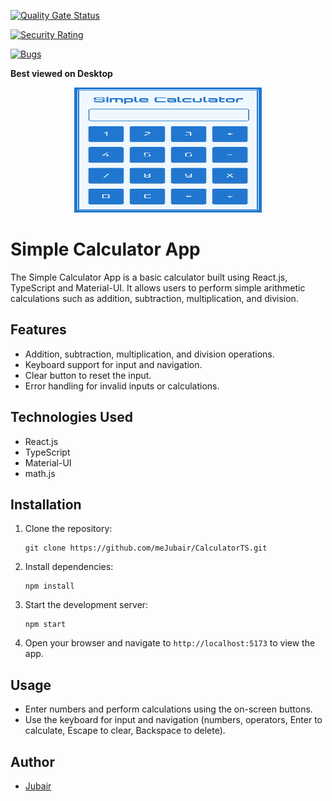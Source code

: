 [![Quality Gate Status](https://sonarcloud.io/api/project_badges/measure?project=meJubair_CalculatorTS&metric=alert_status)](https://sonarcloud.io/summary/new_code?id=meJubair_CalculatorTS)

[![Security Rating](https://sonarcloud.io/api/project_badges/measure?project=meJubair_CalculatorTS&metric=security_rating)](https://sonarcloud.io/summary/new_code?id=meJubair_CalculatorTS)

[![Bugs](https://sonarcloud.io/api/project_badges/measure?project=meJubair_CalculatorTS&metric=bugs)](https://sonarcloud.io/summary/new_code?id=meJubair_CalculatorTS)

**Best viewed on Desktop**

<p align="center">
  <img src="/public/demo.PNG" alt="Image Description" width="300" height="200" />
</p>


# Simple Calculator App

The Simple Calculator App is a basic calculator built using React.js, TypeScript and Material-UI. It allows users to perform simple arithmetic calculations such as addition, subtraction, multiplication, and division.

## Features

- Addition, subtraction, multiplication, and division operations.
- Keyboard support for input and navigation.
- Clear button to reset the input.
- Error handling for invalid inputs or calculations.

## Technologies Used

- React.js
- TypeScript
- Material-UI
- math.js

## Installation

1. Clone the repository:

    ```
    git clone https://github.com/meJubair/CalculatorTS.git
    ```

2. Install dependencies:

    ```
    npm install
    ```

3. Start the development server:

    ```
    npm start
    ```

4. Open your browser and navigate to `http://localhost:5173` to view the app.

## Usage

- Enter numbers and perform calculations using the on-screen buttons.
- Use the keyboard for input and navigation (numbers, operators, Enter to calculate, Escape to clear, Backspace to delete).

<!-- ## Contributing

Contributions are welcome! If you have any suggestions, improvements, or bug fixes, feel free to open an issue or create a pull request. -->

<!-- ## License

This project is licensed under the MIT License - see the [LICENSE](LICENSE) file for details. -->

## Author

- [Jubair](https://github.com/meJubair)

